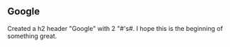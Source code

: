 ## Google

Created a h2 header "Google" with 2 "#'s#. I hope this is the beginning of something great. 
